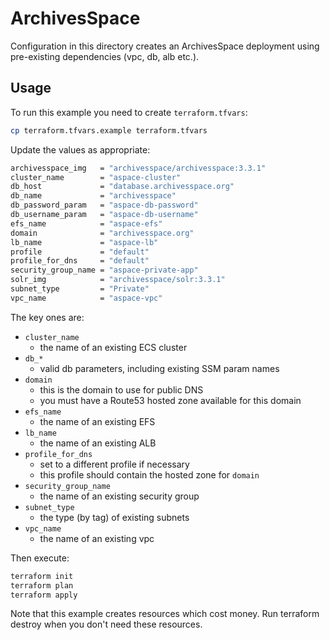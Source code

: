 # ArchivesSpace

Configuration in this directory creates an ArchivesSpace deployment
using pre-existing dependencies (vpc, db, alb etc.).

## Usage

To run this example you need to create `terraform.tfvars`:

```bash
cp terraform.tfvars.example terraform.tfvars
```

Update the values as appropriate:

```bash
archivesspace_img   = "archivesspace/archivesspace:3.3.1"
cluster_name        = "aspace-cluster"
db_host             = "database.archivesspace.org"
db_name             = "archivesspace"
db_password_param   = "aspace-db-password"
db_username_param   = "aspace-db-username"
efs_name            = "aspace-efs"
domain              = "archivesspace.org"
lb_name             = "aspace-lb"
profile             = "default"
profile_for_dns     = "default"
security_group_name = "aspace-private-app"
solr_img            = "archivesspace/solr:3.3.1"
subnet_type         = "Private"
vpc_name            = "aspace-vpc"
```

The key ones are:

- `cluster_name`
  - the name of an existing ECS cluster
- `db_*`
  - valid db parameters, including existing SSM param names
- `domain`
  - this is the domain to use for public DNS
  - you must have a Route53 hosted zone available for this domain
- `efs_name`
  - the name of an existing EFS
- `lb_name`
  - the name of an existing ALB
- `profile_for_dns`
  - set to a different profile if necessary
  - this profile should contain the hosted zone for `domain`
- `security_group_name`
  - the name of an existing security group
- `subnet_type`
  - the type (by tag) of existing subnets
- `vpc_name`
  - the name of an existing vpc

Then execute:

```bash
terraform init
terraform plan
terraform apply
```

Note that this example creates resources which cost money. Run terraform destroy
when you don't need these resources.
